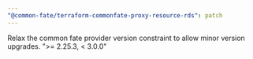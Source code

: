 ```yaml
---
"@common-fate/terraform-commonfate-proxy-resource-rds": patch
---
```


Relax the common fate provider version constraint to allow minor version upgrades. ">= 2.25.3, < 3.0.0"
